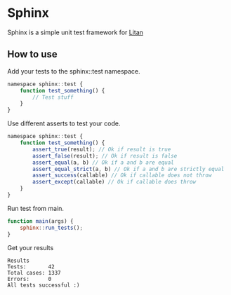 # Sphinx

Sphinx is a simple unit test framework for [Litan](https://github.com/JeneLitsch/Litan)

## How to use

Add your tests to the sphinx::test namespace.

```js
namespace sphinx::test {
	function test_something() {
		// Test stuff
	}
}
```

Use different asserts to test your code.

```js
namespace sphinx::test {
	function test_something() {
		assert_true(result); // Ok if result is true
		assert_false(result); // Ok if result is false
		assert_equal(a, b) // Ok if a and b are equal
		assert_equal_strict(a, b) // Ok if a and b are strictly equal
		assert_success(callable) // Ok if callable does not throw
		assert_except(callable) // Ok if callable does throw
	}
}
```

Run test from main.

```js
function main(args) {
	sphinx::run_tests();
}
```

Get your results

```
Results
Tests:       42
Total cases: 1337
Errors:      0
All tests successful :)
```